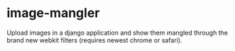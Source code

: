 image-mangler
=============

Upload images in a django application and show them mangled through the brand new webkit filters (requires newest chrome or safari).